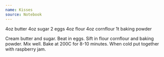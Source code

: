 ```yaml
---
name: Kisses
source: Notebook
---
```


4oz butter
4oz sugar
2 eggs
4oz flour
4oz cornflour
1t baking powder

Cream butter and sugar.  Beat in eggs.  Sift in flour cornflour and baking powder.  Mix well.  Bake at 200C for 8-10 minutes.  When cold put together with raspberry jam.

